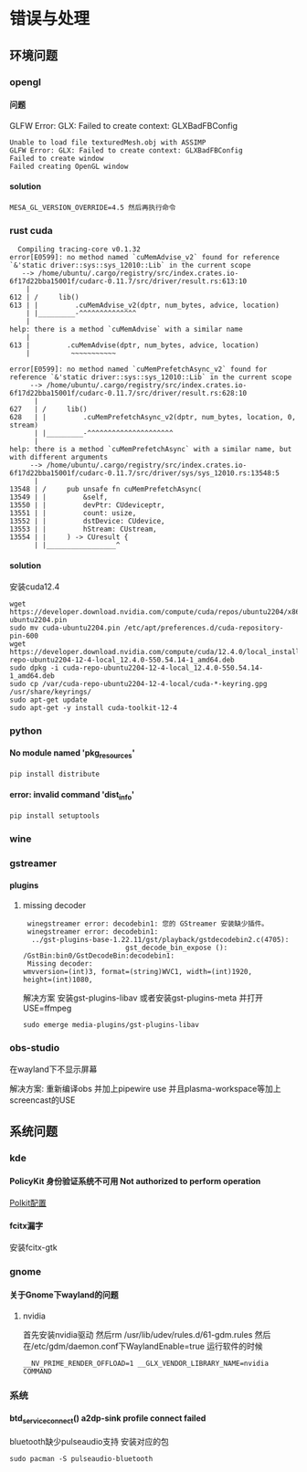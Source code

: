 
# 错误与处理

<a id="orgd7626db"></a>

## 环境问题


<a id="orgd281e37"></a>

### opengl


<a id="org3f1ec1e"></a>

#### 问题

GLFW Error: GLX: Failed to create context: GLXBadFBConfig

    Unable to load file texturedMesh.obj with ASSIMP
    GLFW Error: GLX: Failed to create context: GLXBadFBConfig
    Failed to create window
    Failed creating OpenGL window


<a id="org3d98409"></a>

#### solution

    MESA_GL_VERSION_OVERRIDE=4.5 然后再执行命令


<a id="orgc7e8ed6"></a>

### rust cuda

      Compiling tracing-core v0.1.32
    error[E0599]: no method named `cuMemAdvise_v2` found for reference `&'static driver::sys::sys_12010::Lib` in the current scope
       --> /home/ubuntu/.cargo/registry/src/index.crates.io-6f17d22bba15001f/cudarc-0.11.7/src/driver/result.rs:613:10
        |
    612 | /     lib()
    613 | |         .cuMemAdvise_v2(dptr, num_bytes, advice, location)
        | |_________-^^^^^^^^^^^^^^
        |
    help: there is a method `cuMemAdvise` with a similar name
        |
    613 |         .cuMemAdvise(dptr, num_bytes, advice, location)
        |          ~~~~~~~~~~~
    
    error[E0599]: no method named `cuMemPrefetchAsync_v2` found for reference `&'static driver::sys::sys_12010::Lib` in the current scope
         --> /home/ubuntu/.cargo/registry/src/index.crates.io-6f17d22bba15001f/cudarc-0.11.7/src/driver/result.rs:628:10
          |
    627   | /     lib()
    628   | |         .cuMemPrefetchAsync_v2(dptr, num_bytes, location, 0, stream)
          | |_________-^^^^^^^^^^^^^^^^^^^^^
          |
    help: there is a method `cuMemPrefetchAsync` with a similar name, but with different arguments
         --> /home/ubuntu/.cargo/registry/src/index.crates.io-6f17d22bba15001f/cudarc-0.11.7/src/driver/sys/sys_12010.rs:13548:5
          |
    13548 | /     pub unsafe fn cuMemPrefetchAsync(
    13549 | |         &self,
    13550 | |         devPtr: CUdeviceptr,
    13551 | |         count: usize,
    13552 | |         dstDevice: CUdevice,
    13553 | |         hStream: CUstream,
    13554 | |     ) -> CUresult {
          | |_________________^


<a id="org47bb0de"></a>

#### solution

安装cuda12.4

    wget https://developer.download.nvidia.com/compute/cuda/repos/ubuntu2204/x86_64/cuda-ubuntu2204.pin
    sudo mv cuda-ubuntu2204.pin /etc/apt/preferences.d/cuda-repository-pin-600
    wget https://developer.download.nvidia.com/compute/cuda/12.4.0/local_installers/cuda-repo-ubuntu2204-12-4-local_12.4.0-550.54.14-1_amd64.deb
    sudo dpkg -i cuda-repo-ubuntu2204-12-4-local_12.4.0-550.54.14-1_amd64.deb
    sudo cp /var/cuda-repo-ubuntu2204-12-4-local/cuda-*-keyring.gpg /usr/share/keyrings/
    sudo apt-get update
    sudo apt-get -y install cuda-toolkit-12-4


<a id="org815e32e"></a>

### python


<a id="org6766050"></a>

#### No module named 'pkg<sub>resources</sub>'

    pip install distribute


<a id="org492a4e5"></a>

#### error: invalid command 'dist<sub>info</sub>'

    pip install setuptools


<a id="orgdcc6cb5"></a>

### wine


<a id="orgb22e389"></a>

### gstreamer


<a id="org8e4fd60"></a>

#### plugins

1.  missing decoder

         winegstreamer error: decodebin1: 您的 GStreamer 安装缺少插件。
         winegstreamer error: decodebin1:
          ../gst-plugins-base-1.22.11/gst/playback/gstdecodebin2.c(4705): 
                                 gst_decode_bin_expose (): /GstBin:bin0/GstDecodeBin:decodebin1:
         Missing decoder: 
        wmvversion=(int)3, format=(string)WVC1, width=(int)1920, 
        height=(int)1080, 
    
    解决方案 安装gst-plugins-libav 或者安装gst-plugins-meta 并打开USE=ffmpeg
    
        sudo emerge media-plugins/gst-plugins-libav


<a id="org6ad2838"></a>

### obs-studio

在wayland下不显示屏幕

解决方案: 重新编译obs 并加上pipewire use 并且plasma-workspace等加上screencast的USE


<a id="orgc3ccf3c"></a>

## 系统问题


<a id="orgb74a8eb"></a>

### kde


<a id="orgcbd87f5"></a>

#### PolicyKit 身份验证系统不可用 Not authorized to perform operation

[Polkit配置](./linux.md)


<a id="org3061fa8"></a>

#### fcitx漏字

安装fcitx-gtk


<a id="org828deb3"></a>

### gnome


<a id="org3ccf1e1"></a>

#### 关于Gnome下wayland的问题

1.  nvidia

    首先安装nvidia驱动 然后rm /usr/lib/udev/rules.d/61-gdm.rules 然后在/etc/gdm/daemon.conf下WaylandEnable=true
    运行软件的时候
    
        __NV_PRIME_RENDER_OFFLOAD=1 __GLX_VENDOR_LIBRARY_NAME=nvidia COMMAND


<a id="org3286c89"></a>

### 系统


<a id="org94de0b8"></a>

#### btd<sub>service</sub><sub>connect</sub>() a2dp-sink profile connect failed

bluetooth缺少pulseaudio支持 安装对应的包

    sudo pacman -S pulseaudio-bluetooth

